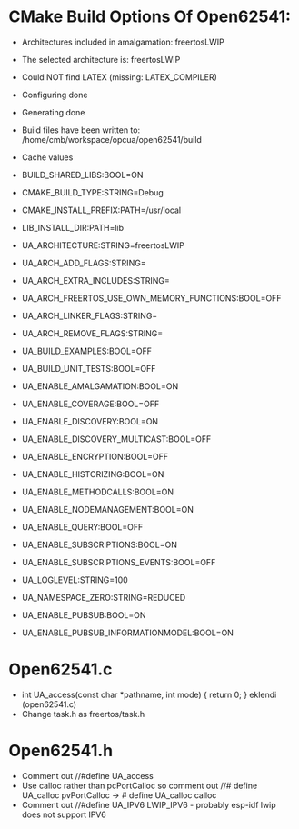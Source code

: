 # CMake Build Options Of Open62541:

 - Architectures included in amalgamation: freertosLWIP
 - The selected architecture is: freertosLWIP
 - Could NOT find LATEX (missing:  LATEX_COMPILER) 
 - Configuring done
 - Generating done
 - Build files have been written to: /home/cmb/workspace/opcua/open62541/build
 - Cache values

- BUILD_SHARED_LIBS:BOOL=ON
- CMAKE_BUILD_TYPE:STRING=Debug
- CMAKE_INSTALL_PREFIX:PATH=/usr/local
- LIB_INSTALL_DIR:PATH=lib
- UA_ARCHITECTURE:STRING=freertosLWIP
- UA_ARCH_ADD_FLAGS:STRING=
- UA_ARCH_EXTRA_INCLUDES:STRING=
- UA_ARCH_FREERTOS_USE_OWN_MEMORY_FUNCTIONS:BOOL=OFF
- UA_ARCH_LINKER_FLAGS:STRING=
- UA_ARCH_REMOVE_FLAGS:STRING=
- UA_BUILD_EXAMPLES:BOOL=OFF
- UA_BUILD_UNIT_TESTS:BOOL=OFF
- UA_ENABLE_AMALGAMATION:BOOL=ON
- UA_ENABLE_COVERAGE:BOOL=OFF
- UA_ENABLE_DISCOVERY:BOOL=ON
- UA_ENABLE_DISCOVERY_MULTICAST:BOOL=OFF
- UA_ENABLE_ENCRYPTION:BOOL=OFF
- UA_ENABLE_HISTORIZING:BOOL=ON
- UA_ENABLE_METHODCALLS:BOOL=ON
- UA_ENABLE_NODEMANAGEMENT:BOOL=ON
- UA_ENABLE_QUERY:BOOL=OFF
- UA_ENABLE_SUBSCRIPTIONS:BOOL=ON
- UA_ENABLE_SUBSCRIPTIONS_EVENTS:BOOL=OFF
- UA_LOGLEVEL:STRING=100
- UA_NAMESPACE_ZERO:STRING=REDUCED
- UA_ENABLE_PUBSUB:BOOL=ON
- UA_ENABLE_PUBSUB_INFORMATIONMODEL:BOOL=ON

# Open62541.c

 - int UA_access(const char *pathname, int mode) { return 0; } eklendi (open62541.c)
 - Change task.h as freertos/task.h

# Open62541.h

 - Comment out //#define UA_access
 - Use calloc rather than pcPortCalloc so comment out  //# define UA_calloc pvPortCalloc ->  # define UA_calloc calloc
 - Comment out //#define UA_IPV6 LWIP_IPV6 - probably esp-idf lwip does not support IPV6
